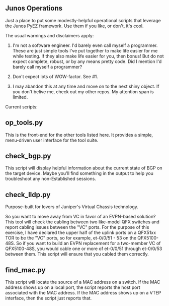 Junos Operations
----------------
Just a place to put some modestly-helpful operational scripts that leverage
the Junos PyEZ framework.  Use them if you like, or don't, it's cool.

The usual warnings and disclaimers apply:

1.  I'm not a software engineer.  I'd barely even call myself a programmer.
    These are just simple tools I've put together to make life easier for
    me while testing.  If they also make life easier for you, then bonus!
    But do not expect complete, robust, or by any means pretty code.  Did I
    mention I'd barely call myself a programmer?

2.  Don't expect lots of WOW-factor.  See #1.

3.  I may abandon this at any time and move on to the next shiny object.
    If you don't belive me, check out my other repos.  My attention span is
    limited.


Current scripts:

op_tools.py
-----------
This is the front-end for the other tools listed here.  It provides a simple,
menu-driven user interface for the tool suite.


check_bgp.py
------------
This script will display helpful information about the current state
of BGP on the target device.  Maybe you'll find something in the output
to help you troubleshoot any non-Established sessions.


check_lldp.py
-------------
Purpose-built for lovers of Juniper's Virtual Chassis technology.

So you want to move away from VC in favor of an EVPN-based solution?
This tool will check the cabling between two like-model QFX switches
and report cabling issues between the "VC" ports.  For the purpose
of this exercise, I have declared the upper half of the uplink ports
on a QFX51xx TOR to be the "VC" ports, so for example, et-0/0/51 - 53
on the QFX5100-48S.  So if you want to build an EVPN replacement for
a two-member VC of QFX5100-48S, you would cable one or more of
et-0/0/51 through et-0/0/53 between them.  This script will ensure
that you cabled them correctly.


find_mac.py
-----------
This script will locate the source of a MAC address on a switch.  If the
MAC address shows up on a local port, the script reports the host port
associated with the MAC address.  If the MAC address shows up on a VTEP
interface, then the script just reports that.
